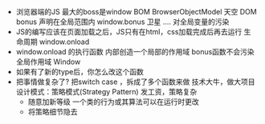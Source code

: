 - 浏览器端的JS 最大的boss是window BOM BrowserObjectModel 天空
  DOM
    bonus 声明在全局范围内
    window.bonus 卫星
    .... 对全局变量的污染
- JS的编写应该在页面加载之后，JS只有在html，css加载完成后再去运行
  生命周期 window.onload
- window.onload 的执行函数 内部创造一个局部的作用域 
  bonus函数不会污染全局作用域 Window
- 如果有了新的type后，你怎么改这个函数
- 把事情做复杂了? 把switch case ，拆成了多个函数来做
  技术大牛，做大项目 
  设计模式：策略模式(Strategy Pattern)
  发工资，策略复杂
  - 随意加新等级 一个类的行为或其算法可以在运行时更改
  - 将策略细节隐去
